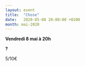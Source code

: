 ```yaml
---
layout: event
title:  "Chose"
date:   2020-05-08 20:00:00 +0200
month: mai-2020
---
```

**Vendredi 8 mai à 20h**

**?**

<span style="font-weight:400;">5/10€</span>
